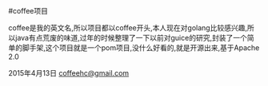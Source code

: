 #coffee项目

coffee是我的英文名,所以项目都以coffee开头,本人现在对golang比较感兴趣,所以java有点荒废的味道,过年的时候整理了一下以前对guice的研究,封装了一个简单的脚手架,这个项目就是一个pom项目,没什么好看的,就是开源出来,基于Apache 2.0


2015年4月13日
coffeehc@gmail.com
